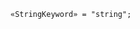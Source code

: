 <!-- This file is generated automatically by infrastructure scripts. Please don't edit by hand. -->

<!-- markdownlint-disable first-line-h1 -->

```{ .ebnf .slang-ebnf #StringKeyword }
«StringKeyword» = "string";
```

